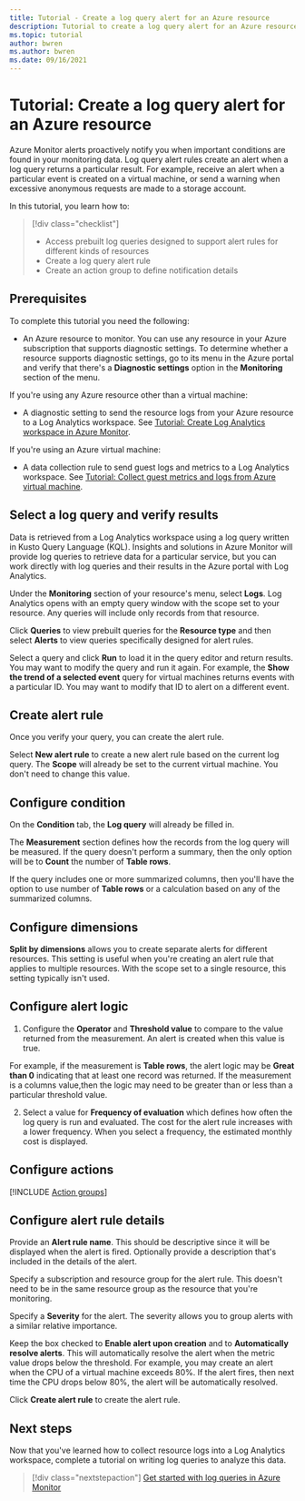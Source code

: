 ```yaml
---
title: Tutorial - Create a log query alert for an Azure resource
description: Tutorial to create a log query alert for an Azure resource.
ms.topic: tutorial
author: bwren
ms.author: bwren
ms.date: 09/16/2021
---
```


# Tutorial: Create a log query alert for an Azure resource
Azure Monitor alerts proactively notify you when important conditions are found in your monitoring data. Log query alert rules create an alert when a log query returns a particular result. For example, receive an alert when a particular event is created on a virtual machine, or send a warning when excessive anonymous requests are made to a storage account.

In this tutorial, you learn how to:

> [!div class="checklist"]
> * Access prebuilt log queries designed to support alert rules for different kinds of resources
> * Create a log query alert rule
> * Create an action group to define notification details


## Prerequisites

To complete this tutorial you need the following: 

- An Azure resource to monitor. You can use any resource in your Azure subscription that supports diagnostic settings. To determine whether a resource supports diagnostic settings, go to its menu in the Azure portal and verify that there's a **Diagnostic settings** option in the **Monitoring** section of the menu.


If you're using any Azure resource other than a virtual machine:

- A diagnostic setting to send the resource logs from your Azure resource to a Log Analytics workspace. See [Tutorial: Create Log Analytics workspace in Azure Monitor](../essentials/tutorial-resource-logs.md).

If you're using an Azure virtual machine:

- A data collection rule to send guest logs and metrics to a Log Analytics workspace. See [Tutorial: Collect guest metrics and logs from Azure virtual machine](../vm/tutorial-data-collection-rule-vm.md).

   
 
 ## Select a log query and verify results
Data is retrieved from a Log Analytics workspace using a log query written in Kusto Query Language (KQL). Insights and solutions in Azure Monitor will provide log queries to retrieve data for a particular service, but you can work directly with log queries and their results in the Azure portal with Log Analytics. 

Under the **Monitoring** section of your resource's menu, select **Logs**. Log Analytics opens with an empty query window with the scope set to your resource. Any queries will include only records from that resource.



Click **Queries** to view prebuilt queries for the **Resource type** and then select **Alerts** to view queries specifically designed for alert rules.



Select a query and click **Run** to load it in the query editor and return results. You may want to modify the query and run it again. For example, the **Show the trend of a selected event** query for virtual machines returns events with a particular ID. You may want to modify that ID to alert on a different event.




## Create alert rule
Once you verify your query, you can create the alert rule.

Select **New alert rule** to create a new alert rule based on the current log query. The **Scope** will already be set to the current virtual machine. You don't need to change this value.


## Configure condition

On the **Condition** tab, the **Log query** will already be filled in.


The **Measurement** section defines how the records from the log query will be measured. If the query doesn't perform a summary, then the only option will be to **Count** the number of **Table rows**. 



If the query includes one or more summarized columns, then you'll have the option to use number of **Table rows** or a calculation based on any of the summarized columns. 


## Configure dimensions
**Split by dimensions** allows you to create separate alerts for different resources. This setting is useful when you're creating an alert rule that applies to multiple resources. With the scope set to a single resource, this setting typically isn't used.


## Configure alert logic


1. Configure the **Operator** and **Threshold value** to compare to the value returned from the measurement.  An alert is created when this value is true.

For example, if the measurement is **Table rows**, the alert logic may be **Great than 0** indicating that at least one record was returned. If the measurement is a columns value,then the logic may need to be greater than or less than a particular threshold value.



2. Select a value for **Frequency of evaluation** which defines how often the log query is run and evaluated. The cost for the alert rule increases with a lower frequency. When you select a frequency, the estimated monthly cost is displayed.



## Configure actions
[!INCLUDE [Action groups](../../../includes/azure-monitor-tutorial-action-group.md)]

## Configure alert rule details

Provide an **Alert rule name**. This should be descriptive since it will be displayed when the alert is fired. Optionally provide a description that's included in the details of the alert.



Specify a subscription and resource group for the alert rule. This doesn't need to be in the same resource group as the resource that you're monitoring. 

 Specify a **Severity** for the alert. The severity allows you to group alerts with a similar relative importance.

Keep the box checked to **Enable alert upon creation** and to **Automatically resolve alerts**. This will automatically resolve the alert when the metric value drops below the threshold. For example, you may create an alert when the CPU of a virtual machine exceeds 80%. If the alert fires, then next time the CPU drops below 80%, the alert will be automatically resolved.


Click **Create alert rule** to create the alert rule.



## Next steps
Now that you've learned how to collect resource logs into a Log Analytics workspace, complete a tutorial on writing log queries to analyze this data.

> [!div class="nextstepaction"]
> [Get started with log queries in Azure Monitor](../logs/get-started-queries.md)